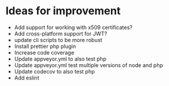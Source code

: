 # Ideas for improvement

-   Add support for working with x509 certificates?
-   Add cross-platform support for JWT?
-   update cli scripts to be more robust
-   Install prettier php plugin
-   Increase code coverage
-   Update appveyor.yml to also test php
-   Update appveyor.yml test multiple versions of node and php
-   Update codecov to also test php
-   Add eslint
